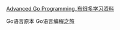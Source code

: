 [Advanced Go Programming_有很多学习资料](https://github.com/chai2010/advanced-go-programming-book)

Go语言原本
Go语言编程之旅


